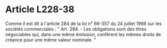 # Article L228-38

Comme il est dit à l'article 284 de la loi n° 66-357 du 24 juillet 1966 sur les sociétés commerciales :   " Art. 284. - Les obligations sont des titres négociables qui, dans une même émission, confèrent les mêmes droits de créance pour une même valeur nominale. "